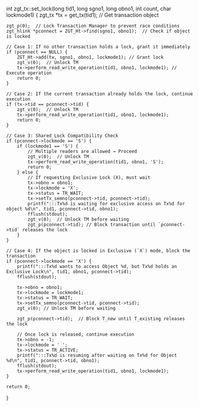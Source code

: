 int zgt_tx::set_lock(long tid1, long sgno1, long obno1, int count, char lockmode1) {
    zgt_tx *tx = get_tx(tid1);  // Get transaction object

    zgt_p(0);  // Lock Transaction Manager to prevent race conditions
    zgt_hlink *pconnect = ZGT_Ht->find(sgno1, obno1);  // Check if object is locked

    // Case 1: If no other transaction holds a lock, grant it immediately
    if (pconnect == NULL) {
        ZGT_Ht->add(tx, sgno1, obno1, lockmode1); // Grant lock
        zgt_v(0);  // Unlock TM
        tx->perform_read_write_operation(tid1, obno1, lockmode1); // Execute operation
        return 0;
    }

    // Case 2: If the current transaction already holds the lock, continue execution
    if (tx->tid == pconnect->tid) {
        zgt_v(0);  // Unlock TM
        tx->perform_read_write_operation(tid1, obno1, lockmode1);
        return 0;
    }

    // Case 3: Shared Lock Compatibility Check
    if (pconnect->lockmode == 'S') {
        if (lockmode1 == 'S') {
            // Multiple readers are allowed → Proceed
            zgt_v(0);  // Unlock TM
            tx->perform_read_write_operation(tid1, obno1, 'S');
            return 0;
        } else {
            // If requesting Exclusive Lock (X), must wait
            tx->obno = obno1;
            tx->lockmode = 'X';
            tx->status = TR_WAIT;
            tx->setTx_semno(pconnect->tid, pconnect->tid);
            printf(":::Tx%d is waiting for exclusive access on Tx%d for object %d\n", tid1, pconnect->tid, obno1);
            fflush(stdout);
            zgt_v(0);  // Unlock TM before waiting
            zgt_p(pconnect->tid); // Block transaction until `pconnect->tid` releases the lock
        }
    }
    
    // Case 4: If the object is locked in Exclusive (`X`) mode, block the transaction
    if (pconnect->lockmode == 'X') {
        printf(":::Tx%d wants to access Object %d, but Tx%d holds an Exclusive Lock\n", tid1, obno1, pconnect->tid);
        fflush(stdout);

        tx->obno = obno1;
        tx->lockmode = lockmode1;
        tx->status = TR_WAIT;
        tx->setTx_semno(pconnect->tid, pconnect->tid);
        zgt_v(0); // Unlock TM before waiting

        zgt_p(pconnect->tid);  // Block T_new until T_existing releases the lock

        // Once lock is released, continue execution
        tx->obno = -1;
        tx->lockmode = ' ';
        tx->status = TR_ACTIVE;
        printf(":::Tx%d is resuming after waiting on Tx%d for Object %d\n", tid1, pconnect->tid, obno1);
        fflush(stdout);
        tx->perform_read_write_operation(tid1, obno1, lockmode1);
    }

    return 0;
}
